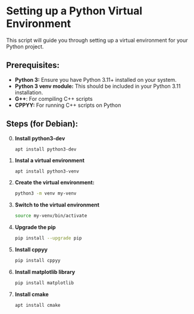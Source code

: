# Setting up a Python Virtual Environment

This script will guide you through setting up a virtual environment for your Python project.

## Prerequisites:

* **Python 3:** Ensure you have Python 3.11+ installed on your system. 
* **Python 3 venv module:**  This should be included in your Python 3.11 installation.
* **G++**: For compiling C++ scripts
* **CPPYY:** For running C++ scripts on Python

## Steps (for Debian):

0. **Install python3-dev**
    ```
    apt install python3-dev

1. **Instal a virtual environment**
    ```bash
    apt install python3-venv

2. **Create the virtual environment:**
   ```bash
   python3 -m venv my-venv

3. **Switch to the virtual environment**
    ```bash
    source my-venv/bin/activate

4. **Upgrade the pip**
    ```bash
    pip install --upgrade pip

5. **Install cppyy**
    ```bash
    pip install cppyy

6. **Install matplotlib library**
    ```bash
    pip install matplotlib

7. **Install cmake**
    ```
    apt install cmake